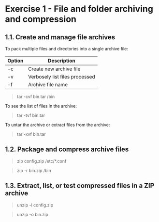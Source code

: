 # Exercise 1 - File and folder archiving and compression

## 1.1. Create and manage file archives

To pack multiple files and directories into a single archive file:

| Option | Description                    |
|--------|--------------------------------|
| -c     | Create new archive file        |
| -v     | Verbosely list files processed |
| -f     | Archive file name              |

> tar -cvf bin.tar /bin

To see the list of files in the archive:

> tar -tvf bin.tar

To untar the archive or extract files from the archive:

> tar -xvf bin.tar

## 1.2. Package and compress archive files

> zip config.zip /etc/*.conf

> zip -r bin.zip /bin

## 1.3. Extract, list, or test compressed files in a ZIP archive

> unzip -l config.zip

> unzip -o bin.zip
